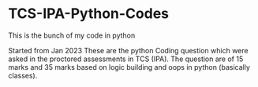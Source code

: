 # TCS-IPA-Python-Codes
This is the bunch of my code in python

Started from Jan 2023
These are the python Coding question which were asked in the proctored assessments in TCS (IPA). The question are of 15 marks and 35 marks based on logic building and oops in python (basically classes).
